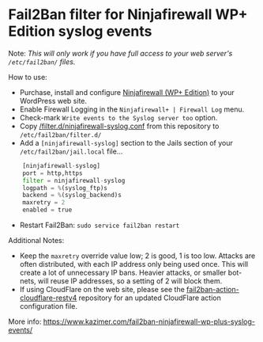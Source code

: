 Fail2Ban filter for Ninjafirewall WP+ Edition syslog events
===========================================================

Note: _This will only work if you have full access to your web server's `/etc/fail2ban/` files._

How to use:

* Purchase, install and configure [Ninjafirewall (WP+ Edition)](https://nintechnet.com/ninjafirewall/wp-edition/) to your WordPress web site.
* Enable Firewall Logging in the `Ninjafirewall+ | Firewall Log` menu.
* Check-mark `Write events to the Syslog server too` option.
* Copy [/filter.d/ninjafirewall-syslog.conf](https://github.com/wpkc/fail2ban-filter-ninjafirewall-syslog/blob/master/filter.d/ninjafirewall-syslog.conf) from this repository to `/etc/fail2ban/filter.d/`
* Add a `[ninjafirewall-syslog]` section to the Jails section of your `/etc/fail2ban/jail.local` file...
```python
	[ninjafirewall-syslog]
	port = http,https
	filter = ninjafirewall-syslog
	logpath = %(syslog_ftp)s
	backend = %(syslog_backend)s
	maxretry = 2
	enabled = true
```
* Restart Fail2Ban: `sudo service fail2ban restart`


Additional Notes:

* Keep the `maxretry` override value low; 2 is good, 1 is too low. Attacks are often distributed, with each IP address only being used once. This will create a lot of unnecessary IP bans. Heavier attacks, or smaller bot-nets, will reuse IP addresses, so a setting of 2 will block them.
* If using CloudFlare on the web site, please see the [fail2ban-action-cloudflare-restv4](https://github.com/wpkc/fail2ban-action-cloudflare-restv4) repository for an updated CloudFlare action configuration file.

More info: <https://www.kazimer.com/fail2ban-ninjafirewall-wp-plus-syslog-events/>
